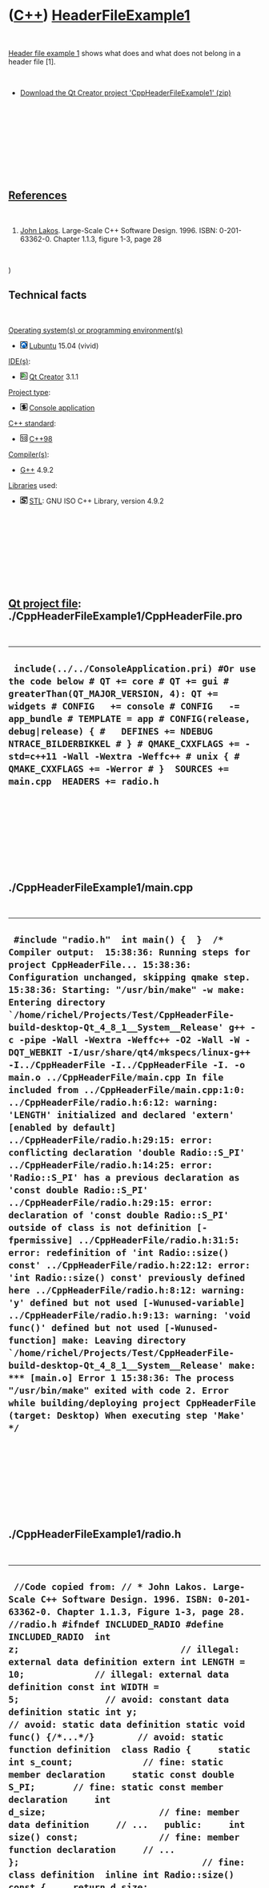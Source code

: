 
 

 

 

 

 

([C++](Cpp.md)) [HeaderFileExample1](CppHeaderFileExample1.md)
================================================================

 

[Header file example 1](CppHeaderFileExample1.md) shows what does and
what does not belong in a header file \[1\].

 

-   [Download the Qt Creator project
    'CppHeaderFileExample1' (zip)](CppHeaderFileExample1.zip)

 

 

 

 

 

[References](CppReferences.md)
-------------------------------

 

1.  [John Lakos](CppJohnLakos.md). Large-Scale C++ Software Design.
    1996. ISBN: 0-201-63362-0. Chapter 1.1.3, figure 1-3, page 28

 

)

Technical facts
---------------

 

[Operating system(s) or programming environment(s)](CppOs.md)

-   ![Lubuntu](PicLubuntu.png) [Lubuntu](CppLubuntu.md) 15.04 (vivid)

[IDE(s)](CppIde.md):

-   ![Qt Creator](PicQtCreator.png) [Qt Creator](CppQtCreator.md) 3.1.1

[Project type](CppQtProjectType.md):

-   ![console](PicConsole.png) [Console
    application](CppConsoleApplication.md)

[C++ standard](CppStandard.md):

-   ![C++98](PicCpp98.png) [C++98](Cpp98.md)

[Compiler(s)](CppCompiler.md):

-   [G++](CppGpp.md) 4.9.2

[Libraries](CppLibrary.md) used:

-   ![STL](PicStl.png) [STL](CppStl.md): GNU ISO C++ Library, version
    4.9.2

 

 

 

 

 

[Qt project file](CppQtProjectFile.md): ./CppHeaderFileExample1/CppHeaderFile.pro
----------------------------------------------------------------------------------

 

  ---------------------------------------------------------------------------------------------------------------------------------------------------------------------------------------------------------------------------------------------------------------------------------------------------------------------------------------------------------------------------------------------------------------------------------------
  ` include(../../ConsoleApplication.pri) #Or use the code below # QT += core # QT += gui # greaterThan(QT_MAJOR_VERSION, 4): QT += widgets # CONFIG   += console # CONFIG   -= app_bundle # TEMPLATE = app # CONFIG(release, debug|release) { #   DEFINES += NDEBUG NTRACE_BILDERBIKKEL # } # QMAKE_CXXFLAGS += -std=c++11 -Wall -Wextra -Weffc++ # unix { #   QMAKE_CXXFLAGS += -Werror # }  SOURCES += main.cpp  HEADERS += radio.h`
  ---------------------------------------------------------------------------------------------------------------------------------------------------------------------------------------------------------------------------------------------------------------------------------------------------------------------------------------------------------------------------------------------------------------------------------------

 

 

 

 

 

./CppHeaderFileExample1/main.cpp
--------------------------------

 

  -------------------------------------------------------------------------------------------------------------------------------------------------------------------------------------------------------------------------------------------------------------------------------------------------------------------------------------------------------------------------------------------------------------------------------------------------------------------------------------------------------------------------------------------------------------------------------------------------------------------------------------------------------------------------------------------------------------------------------------------------------------------------------------------------------------------------------------------------------------------------------------------------------------------------------------------------------------------------------------------------------------------------------------------------------------------------------------------------------------------------------------------------------------------------------------------------------------------------------------------------------------------------------------------------------------------------------------------------------------------------------------------------------------------------------------------------------------------------------------------------------------------------------------------------------------------------------------------------------------------------------------------------------------------------------------
  ``  #include "radio.h"  int main() {  }  /* Compiler output:  15:38:36: Running steps for project CppHeaderFile... 15:38:36: Configuration unchanged, skipping qmake step. 15:38:36: Starting: "/usr/bin/make" -w make: Entering directory `/home/richel/Projects/Test/CppHeaderFile-build-desktop-Qt_4_8_1__System__Release' g++ -c -pipe -Wall -Wextra -Weffc++ -O2 -Wall -W -DQT_WEBKIT -I/usr/share/qt4/mkspecs/linux-g++ -I../CppHeaderFile -I../CppHeaderFile -I. -o main.o ../CppHeaderFile/main.cpp In file included from ../CppHeaderFile/main.cpp:1:0: ../CppHeaderFile/radio.h:6:12: warning: 'LENGTH' initialized and declared 'extern' [enabled by default] ../CppHeaderFile/radio.h:29:15: error: conflicting declaration 'double Radio::S_PI' ../CppHeaderFile/radio.h:14:25: error: 'Radio::S_PI' has a previous declaration as 'const double Radio::S_PI' ../CppHeaderFile/radio.h:29:15: error: declaration of 'const double Radio::S_PI' outside of class is not definition [-fpermissive] ../CppHeaderFile/radio.h:31:5: error: redefinition of 'int Radio::size() const' ../CppHeaderFile/radio.h:22:12: error: 'int Radio::size() const' previously defined here ../CppHeaderFile/radio.h:8:12: warning: 'y' defined but not used [-Wunused-variable] ../CppHeaderFile/radio.h:9:13: warning: 'void func()' defined but not used [-Wunused-function] make: Leaving directory `/home/richel/Projects/Test/CppHeaderFile-build-desktop-Qt_4_8_1__System__Release' make: *** [main.o] Error 1 15:38:36: The process "/usr/bin/make" exited with code 2. Error while building/deploying project CppHeaderFile (target: Desktop) When executing step 'Make'  */ ``
  -------------------------------------------------------------------------------------------------------------------------------------------------------------------------------------------------------------------------------------------------------------------------------------------------------------------------------------------------------------------------------------------------------------------------------------------------------------------------------------------------------------------------------------------------------------------------------------------------------------------------------------------------------------------------------------------------------------------------------------------------------------------------------------------------------------------------------------------------------------------------------------------------------------------------------------------------------------------------------------------------------------------------------------------------------------------------------------------------------------------------------------------------------------------------------------------------------------------------------------------------------------------------------------------------------------------------------------------------------------------------------------------------------------------------------------------------------------------------------------------------------------------------------------------------------------------------------------------------------------------------------------------------------------------------------------

 

 

 

 

 

./CppHeaderFileExample1/radio.h
-------------------------------

 

  -------------------------------------------------------------------------------------------------------------------------------------------------------------------------------------------------------------------------------------------------------------------------------------------------------------------------------------------------------------------------------------------------------------------------------------------------------------------------------------------------------------------------------------------------------------------------------------------------------------------------------------------------------------------------------------------------------------------------------------------------------------------------------------------------------------------------------------------------------------------------------------------------------------------------------------------------------------------------------------------------------------------------------------------------------------------------------------------------------------------------------------------------------------------------------------------------------------------------------------------------------------------------------------------------------------------------------------------------------------------------------------
  ` //Code copied from: // * John Lakos. Large-Scale C++ Software Design. 1996. ISBN: 0-201-63362-0. Chapter 1.1.3, Figure 1-3, page 28.  //radio.h #ifndef INCLUDED_RADIO #define INCLUDED_RADIO  int z;                              // illegal: external data definition extern int LENGTH = 10;             // illegal: external data definition const int WIDTH = 5;                // avoid: constant data definition static int y;                       // avoid: static data definition static void func() {/*...*/}        // avoid: static function definition  class Radio {     static int s_count;             // fine: static member declaration     static const double S_PI;       // fine: static const member declaration     int d_size;                     // fine: member data definition     // ...   public:     int size() const;               // fine: member function declaration     // ... };                                  // fine: class definition  inline int Radio::size() const {     return d_size; }                                   // fine: inline function definition  int Radio::s_count;                 // illegal: static member definition  double Radio::S_PI = 3.14159265358; // illegal: static const member definition  int Radio::size() const { /*...*/ } // illegal: member function definition  #endif // INCLUDED_RADIO`
  -------------------------------------------------------------------------------------------------------------------------------------------------------------------------------------------------------------------------------------------------------------------------------------------------------------------------------------------------------------------------------------------------------------------------------------------------------------------------------------------------------------------------------------------------------------------------------------------------------------------------------------------------------------------------------------------------------------------------------------------------------------------------------------------------------------------------------------------------------------------------------------------------------------------------------------------------------------------------------------------------------------------------------------------------------------------------------------------------------------------------------------------------------------------------------------------------------------------------------------------------------------------------------------------------------------------------------------------------------------------------------------

 

 

 

 

 

 

This page has been created by the [tool](Tools.md)
[CodeToHtml](ToolCodeToHtml.md)

